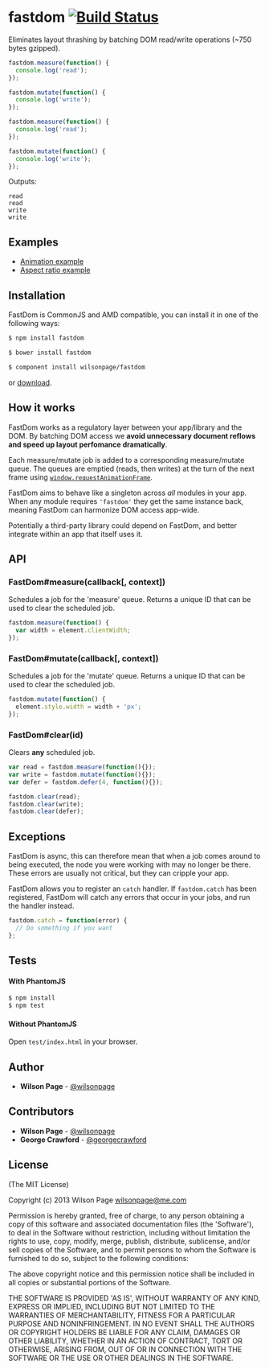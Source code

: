 # fastdom [![Build Status](https://travis-ci.org/wilsonpage/fastdom.svg?branch=master)](https://travis-ci.org/wilsonpage/fastdom)

Eliminates layout thrashing by batching DOM read/write operations (~750 bytes gzipped).

```js
fastdom.measure(function() {
  console.log('read');
});

fastdom.mutate(function() {
  console.log('write');
});

fastdom.measure(function() {
  console.log('read');
});

fastdom.mutate(function() {
  console.log('write');
});
```

Outputs:

```
read
read
write
write
```

## Examples

- [Animation example](http://wilsonpage.github.io/fastdom/examples/animation.html)
- [Aspect ratio example](http://wilsonpage.github.io/fastdom/examples/aspect-ratio.html)

## Installation

FastDom is CommonJS and AMD compatible, you can install it in one of the following ways:

``` sh
$ npm install fastdom
```
``` sh
$ bower install fastdom
```
``` sh
$ component install wilsonpage/fastdom
```
or [download](http://github.com/wilsonpage/fastdom/raw/master/index.js).

## How it works

FastDom works as a regulatory layer between your app/library and the DOM. By batching DOM access we **avoid unnecessary document reflows and speed up layout perfomance dramatically**.

Each measure/mutate job is added to a corresponding measure/mutate queue. The queues are emptied (reads, then writes) at the turn of the next frame using [`window.requestAnimationFrame`](https://developer.mozilla.org/en-US/docs/Web/API/window.requestAnimationFrame).

FastDom aims to behave like a singleton across *all* modules in your app. When any module requires `'fastdom'` they  get the same instance back, meaning FastDom can harmonize DOM access app-wide.

Potentially a third-party library could depend on FastDom, and better integrate within an app that itself uses it.

## API

### FastDom#measure(callback[, context])

Schedules a job for the 'measure' queue. Returns a unique ID that can be used to clear the scheduled job.

```js
fastdom.measure(function() {
  var width = element.clientWidth;
});
```

### FastDom#mutate(callback[, context])

Schedules a job for the 'mutate' queue. Returns a unique ID that can be used to clear the scheduled job.

```js
fastdom.mutate(function() {
  element.style.width = width + 'px';
});
```

### FastDom#clear(id)

Clears **any** scheduled job.

```js
var read = fastdom.measure(function(){});
var write = fastdom.mutate(function(){});
var defer = fastdom.defer(4, function(){});

fastdom.clear(read);
fastdom.clear(write);
fastdom.clear(defer);
```

## Exceptions

FastDom is async, this can therefore mean that when a job comes around to being executed, the node you were working with may no longer be there. These errors are usually not critical, but they can cripple your app.

FastDom allows you to register an `catch` handler. If `fastdom.catch` has been registered, FastDom will catch any errors that occur in your jobs, and run the handler instead.

```js
fastdom.catch = function(error) {
  // Do something if you want
};

```

## Tests

#### With PhantomJS

``` sh
$ npm install
$ npm test
```

#### Without PhantomJS

Open `test/index.html` in your browser.

## Author

- **Wilson Page** - [@wilsonpage](http://twitter.com/wilsonpage)

## Contributors

- **Wilson Page** - [@wilsonpage](http://twitter.com/wilsonpage)
- **George Crawford** - [@georgecrawford](http://github.com/georgecrawford)

## License

(The MIT License)

Copyright (c) 2013 Wilson Page <wilsonpage@me.com>

Permission is hereby granted, free of charge, to any person obtaining a copy of this software and associated documentation files (the 'Software'), to deal in the Software without restriction, including without limitation the rights to use, copy, modify, merge, publish, distribute, sublicense, and/or sell copies of the Software, and to permit persons to whom the Software is furnished to do so, subject to the following conditions:

The above copyright notice and this permission notice shall be included in all copies or substantial portions of the Software.

THE SOFTWARE IS PROVIDED 'AS IS', WITHOUT WARRANTY OF ANY KIND, EXPRESS OR IMPLIED, INCLUDING BUT NOT LIMITED TO THE WARRANTIES OF MERCHANTABILITY, FITNESS FOR A PARTICULAR PURPOSE AND NONINFRINGEMENT. IN NO EVENT SHALL THE AUTHORS OR COPYRIGHT HOLDERS BE LIABLE FOR ANY CLAIM, DAMAGES OR OTHER LIABILITY, WHETHER IN AN ACTION OF CONTRACT, TORT OR OTHERWISE, ARISING FROM, OUT OF OR IN CONNECTION WITH THE SOFTWARE OR THE USE OR OTHER DEALINGS IN THE SOFTWARE.
